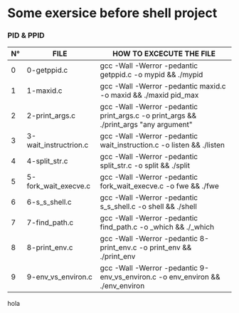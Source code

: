 # Some exersice before shell project

### PID & PPID 

| N° | FILE | HOW TO EXCECUTE THE FILE |
| - | ------------- | ------------- |
| 0 | 0-getppid.c | gcc -Wall -Werror -pedantic getppid.c -o mypid && ./mypid |
| 1 | 1-maxid.c | gcc -Wall -Werror -pedantic maxid.c -o maxid && ./maxid pid_max |
| 2 | 2-print_args.c | gcc -Wall -Werror -pedantic print_args.c -o print_args && ./print_args "any argument"|
| 3 | 3-wait_instructrion.c | gcc -Wall -Werror -pedantic wait_instruction.c -o listen && ./listen |
| 4 | 4-split_str.c | gcc -Wall -Werror -pedantic split_str.c -o split && ./split |
| 5 | 5-fork_wait_execve.c | gcc -Wall -Werror -pedantic fork_wait_execve.c -o fwe && ./fwe |
| 6 | 6-s_s_shell.c | gcc -Wall -Werror -pedantic s_s_shell.c -o shell && ./shell | 
| 7 | 7-find_path.c | gcc -Wall -Werror -pedantic find_path.c -o _which && ./_which | 
| 8 | 8-print_env.c | gcc -Wall -Werror -pedantic 8-print_env.c -o print_env && ./print_env |
| 9 | 9-env_vs_environ.c |  gcc -Wall -Werror -pedantic 9-env_vs_environ.c -o env_environ && ./env_environ | 

hola
